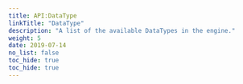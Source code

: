 ```yaml
---
title: API:DataType
linkTitle: "DataType"
description: "A list of the available DataTypes in the engine."
weight: 5
date: 2019-07-14
no_list: false
toc_hide: true
toc_hide: true
---
```

